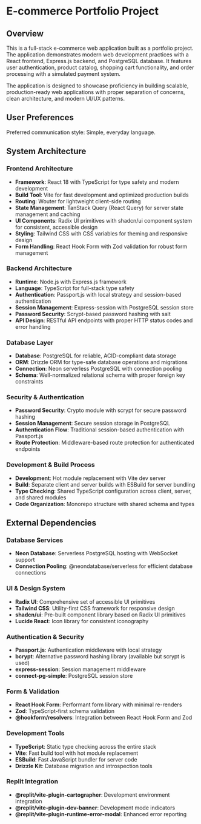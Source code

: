 # E-commerce Portfolio Project

## Overview

This is a full-stack e-commerce web application built as a portfolio project. The application demonstrates modern web development practices with a React frontend, Express.js backend, and PostgreSQL database. It features user authentication, product catalog, shopping cart functionality, and order processing with a simulated payment system.

The application is designed to showcase proficiency in building scalable, production-ready web applications with proper separation of concerns, clean architecture, and modern UI/UX patterns.

## User Preferences

Preferred communication style: Simple, everyday language.

## System Architecture

### Frontend Architecture
- **Framework**: React 18 with TypeScript for type safety and modern development
- **Build Tool**: Vite for fast development and optimized production builds
- **Routing**: Wouter for lightweight client-side routing
- **State Management**: TanStack Query (React Query) for server state management and caching
- **UI Components**: Radix UI primitives with shadcn/ui component system for consistent, accessible design
- **Styling**: Tailwind CSS with CSS variables for theming and responsive design
- **Form Handling**: React Hook Form with Zod validation for robust form management

### Backend Architecture
- **Runtime**: Node.js with Express.js framework
- **Language**: TypeScript for full-stack type safety
- **Authentication**: Passport.js with local strategy and session-based authentication
- **Session Management**: Express-session with PostgreSQL session store
- **Password Security**: Scrypt-based password hashing with salt
- **API Design**: RESTful API endpoints with proper HTTP status codes and error handling

### Database Layer
- **Database**: PostgreSQL for reliable, ACID-compliant data storage
- **ORM**: Drizzle ORM for type-safe database operations and migrations
- **Connection**: Neon serverless PostgreSQL with connection pooling
- **Schema**: Well-normalized relational schema with proper foreign key constraints

### Security & Authentication
- **Password Security**: Crypto module with scrypt for secure password hashing
- **Session Management**: Secure session storage in PostgreSQL
- **Authentication Flow**: Traditional session-based authentication with Passport.js
- **Route Protection**: Middleware-based route protection for authenticated endpoints

### Development & Build Process
- **Development**: Hot module replacement with Vite dev server
- **Build**: Separate client and server builds with ESBuild for server bundling
- **Type Checking**: Shared TypeScript configuration across client, server, and shared modules
- **Code Organization**: Monorepo structure with shared schema and types

## External Dependencies

### Database Services
- **Neon Database**: Serverless PostgreSQL hosting with WebSocket support
- **Connection Pooling**: @neondatabase/serverless for efficient database connections

### UI & Design System
- **Radix UI**: Comprehensive set of accessible UI primitives
- **Tailwind CSS**: Utility-first CSS framework for responsive design
- **shadcn/ui**: Pre-built component library based on Radix UI primitives
- **Lucide React**: Icon library for consistent iconography

### Authentication & Security
- **Passport.js**: Authentication middleware with local strategy
- **bcrypt**: Alternative password hashing library (available but scrypt is used)
- **express-session**: Session management middleware
- **connect-pg-simple**: PostgreSQL session store

### Form & Validation
- **React Hook Form**: Performant form library with minimal re-renders
- **Zod**: TypeScript-first schema validation
- **@hookform/resolvers**: Integration between React Hook Form and Zod

### Development Tools
- **TypeScript**: Static type checking across the entire stack
- **Vite**: Fast build tool with hot module replacement
- **ESBuild**: Fast JavaScript bundler for server code
- **Drizzle Kit**: Database migration and introspection tools

### Replit Integration
- **@replit/vite-plugin-cartographer**: Development environment integration
- **@replit/vite-plugin-dev-banner**: Development mode indicators
- **@replit/vite-plugin-runtime-error-modal**: Enhanced error reporting